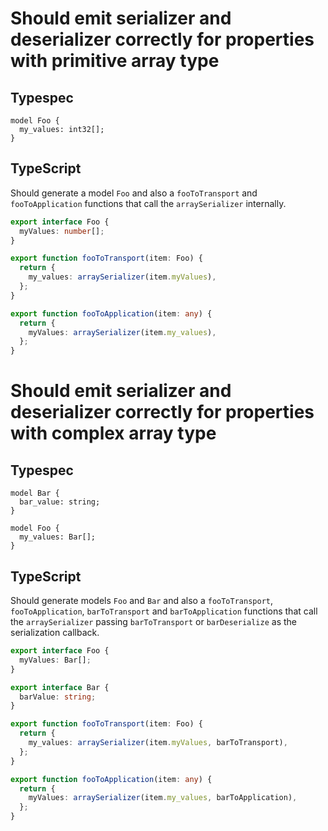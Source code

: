 # Should emit serializer and deserializer correctly for properties with primitive array type

## Typespec

```tsp
model Foo {
  my_values: int32[];
}
```

## TypeScript

Should generate a model `Foo` and also a `fooToTransport` and `fooToApplication` functions that call the `arraySerializer` internally.

```ts src/models/models.ts interface Foo
export interface Foo {
  myValues: number[];
}
```

```ts src/models/serializers.ts function fooToTransport
export function fooToTransport(item: Foo) {
  return {
    my_values: arraySerializer(item.myValues),
  };
}
```

```ts src/models/serializers.ts function fooToApplication
export function fooToApplication(item: any) {
  return {
    myValues: arraySerializer(item.my_values),
  };
}
```

# Should emit serializer and deserializer correctly for properties with complex array type

## Typespec

```tsp
model Bar {
  bar_value: string;
}

model Foo {
  my_values: Bar[];
}
```

## TypeScript

Should generate models `Foo` and `Bar` and also a `fooToTransport`, `fooToApplication`, `barToTransport` and `barToApplication` functions that call the `arraySerializer` passing `barToTransport` or `barDeserialize` as the serialization callback.

```ts src/models/models.ts interface Foo
export interface Foo {
  myValues: Bar[];
}
```

```ts src/models/models.ts interface Bar
export interface Bar {
  barValue: string;
}
```

```ts src/models/serializers.ts function fooToTransport
export function fooToTransport(item: Foo) {
  return {
    my_values: arraySerializer(item.myValues, barToTransport),
  };
}
```

```ts src/models/serializers.ts function fooToApplication
export function fooToApplication(item: any) {
  return {
    myValues: arraySerializer(item.my_values, barToApplication),
  };
}
```
